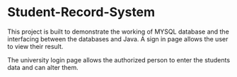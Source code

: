 # Student-Record-System

This project is built to demonstrate the working of MYSQL database and the interfacing between the databases and Java.
A sign in page allows the user to view their result.

The university login page allows the authorized person to enter the students data and can alter them.
